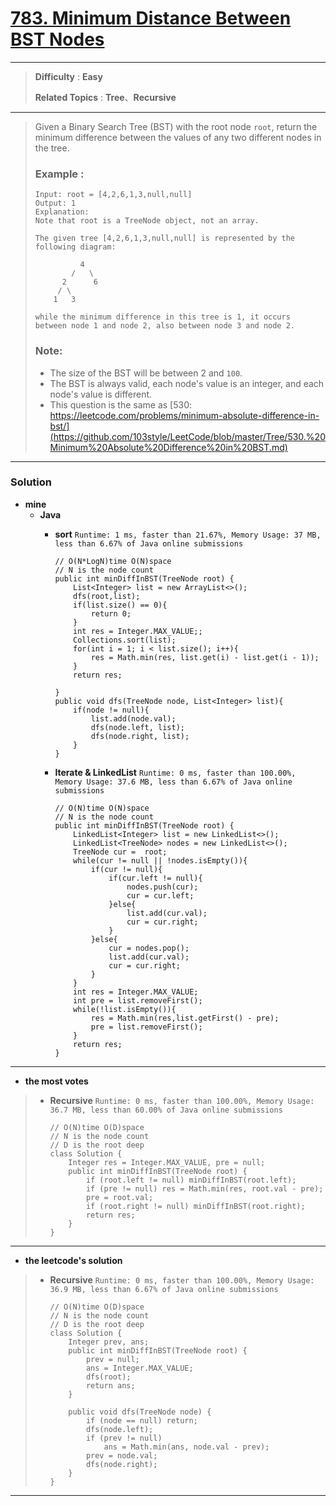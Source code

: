 # [783. Minimum Distance Between BST Nodes](https://leetcode.com/problems/minimum-distance-between-bst-nodes/)
---

> **Difficulty** : **Easy**
>
> **Related Topics** : **Tree**、**Recursive**

---

> Given a Binary Search Tree (BST) with the root node `root`, return the minimum difference between the values of any two different nodes in the tree.
>
> ### Example :
> ```
> Input: root = [4,2,6,1,3,null,null]
> Output: 1
> Explanation:
> Note that root is a TreeNode object, not an array.
>
> The given tree [4,2,6,1,3,null,null] is represented by the following diagram:
>
>           4
>         /   \
>       2      6
>      / \
>     1   3
>
> while the minimum difference in this tree is 1, it occurs between node 1 and node 2, also between node 3 and node 2.
> ```
>
> ### Note:
> * The size of the BST will be between 2 and `100`.
> * The BST is always valid, each node's value is an integer, and each node's value is different.
> * This question is the same as [530: https://leetcode.com/problems/minimum-absolute-difference-in-bst/](https://github.com/103style/LeetCode/blob/master/Tree/530.%20Minimum%20Absolute%20Difference%20in%20BST.md)

---

### Solution
* **mine**
  * **Java**
    * **sort** `Runtime: 1 ms, faster than 21.67%, Memory Usage: 37 MB, less than 6.67% of Java online submissions`
      ```
      // O(N*LogN)time O(N)space
      // N is the node count
      public int minDiffInBST(TreeNode root) {
          List<Integer> list = new ArrayList<>();
          dfs(root,list);
          if(list.size() == 0){
              return 0;
          }
          int res = Integer.MAX_VALUE;;
          Collections.sort(list);
          for(int i = 1; i < list.size(); i++){
              res = Math.min(res, list.get(i) - list.get(i - 1));
          }
          return res;

      }
      public void dfs(TreeNode node, List<Integer> list){
          if(node != null){
              list.add(node.val);
              dfs(node.left, list);
              dfs(node.right, list);
          }
      }
      ```

    * **Iterate & LinkedList** `Runtime: 0 ms, faster than 100.00%, Memory Usage: 37.6 MB, less than 6.67% of Java online submissions`
      ```
      // O(N)time O(N)space
      // N is the node count
      public int minDiffInBST(TreeNode root) {
          LinkedList<Integer> list = new LinkedList<>();
          LinkedList<TreeNode> nodes = new LinkedList<>();
          TreeNode cur =  root;
          while(cur != null || !nodes.isEmpty()){
              if(cur != null){
                  if(cur.left != null){
                      nodes.push(cur);
                      cur = cur.left;
                  }else{
                      list.add(cur.val);
                      cur = cur.right;
                  }
              }else{
                  cur = nodes.pop();
                  list.add(cur.val);
                  cur = cur.right;
              }
          }
          int res = Integer.MAX_VALUE;
          int pre = list.removeFirst();
          while(!list.isEmpty()){
              res = Math.min(res,list.getFirst() - pre);
              pre = list.removeFirst();
          }
          return res;
      }
      ```

---

* **the most votes**
>  * **Recursive** `Runtime: 0 ms, faster than 100.00%, Memory Usage: 36.7 MB, less than 60.00% of Java online submissions`
>    ```
>    // O(N)time O(D)space
>    // N is the node count
>    // D is the root deep
>    class Solution {
>        Integer res = Integer.MAX_VALUE, pre = null;
>        public int minDiffInBST(TreeNode root) {
>            if (root.left != null) minDiffInBST(root.left);
>            if (pre != null) res = Math.min(res, root.val - pre);
>            pre = root.val;
>            if (root.right != null) minDiffInBST(root.right);
>            return res;
>        }
>    }
>    ```

---

* **the leetcode's solution**
>  * **Recursive** `Runtime: 0 ms, faster than 100.00%, Memory Usage: 36.9 MB, less than 6.67% of Java online submissions`
>    ```
>    // O(N)time O(D)space
>    // N is the node count
>    // D is the root deep
>    class Solution {
>        Integer prev, ans;
>        public int minDiffInBST(TreeNode root) {
>            prev = null;
>            ans = Integer.MAX_VALUE;
>            dfs(root);
>            return ans;
>        }
>  
>        public void dfs(TreeNode node) {
>            if (node == null) return;
>            dfs(node.left);
>            if (prev != null)
>                ans = Math.min(ans, node.val - prev);
>            prev = node.val;
>            dfs(node.right);
>        }
>    }
>    ```


---
